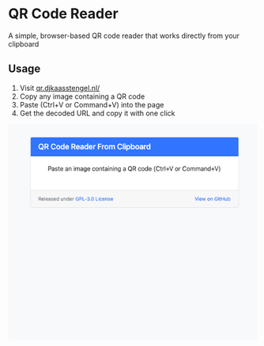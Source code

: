 # QR Code Reader

A simple, browser-based QR code reader that works directly from your clipboard

## Usage

1. Visit [qr.djkaasstengel.nl/](https://qr.djkaasstengel.nl/)
2. Copy any image containing a QR code
3. Paste (Ctrl+V or Command+V) into the page
4. Get the decoded URL and copy it with one click


![preview](preview.png)

